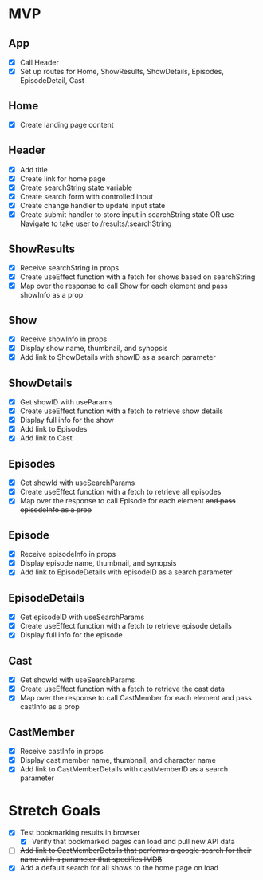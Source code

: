 # MVP

## App
- [x] Call Header
- [x] Set up routes for Home, ShowResults, ShowDetails, Episodes, EpisodeDetail, Cast

## Home
- [x] Create landing page content

## Header
 - [x] Add title
 - [x] Create link for home page
 - [x] Create searchString state variable
 - [x] Create search form with controlled input
 - [x] Create change handler to update input state
 - [x] Create submit handler to store input in searchString state OR use Navigate to take user to /results/:searchString
 
 ## ShowResults
 - [x] Receive searchString in props
 - [x] Create useEffect function with a fetch for shows based on searchString
 - [x] Map over the response to call Show for each element and pass showInfo as a prop

 ## Show
 - [x] Receive showInfo in props
 - [x] Display show name, thumbnail, and synopsis
 - [x] Add link to ShowDetails with showID as a search parameter

## ShowDetails
 - [x] Get showID with useParams
 - [x] Create useEffect function with a fetch to retrieve show details
 - [x] Display full info for the show
 - [x] Add link to Episodes
 - [x] Add link to Cast
 
## Episodes
 - [x] Get showId with useSearchParams
 - [x] Create useEffect function with a fetch to retrieve all episodes
 - [x] Map over the response to call Episode for each element ~~and pass episodeInfo as a prop~~

## Episode
 - [x] Receive episodeInfo in props
 - [x] Display episode name, thumbnail, and synopsis
 - [x] Add link to EpisodeDetails with episodeID as a search parameter

## EpisodeDetails
 - [x] Get episodeID with useSearchParams
 - [x] Create useEffect function with a fetch to retrieve episode details
 - [x] Display full info for the episode

## Cast
 - [x] Get showId with useSearchParams
 - [x] Create useEffect function with a fetch to retrieve the cast data
 - [x] Map over the response to call CastMember for each element and pass castInfo as a prop

## CastMember
 - [x] Receive castInfo in props
 - [x] Display cast member name, thumbnail, and character name
 - [x] Add link to CastMemberDetails with castMemberID as a search parameter

# Stretch Goals
 - [x] Test bookmarking results in browser
    - [x] Verify that bookmarked pages can load and pull new API data
 - [ ] ~~Add link to CastMemberDetails that performs a google search for their name with a parameter that specifies IMDB~~
 - [x] Add a default search for all shows to the home page on load